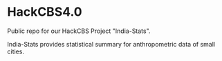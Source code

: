 # HackCBS4.0
Public repo for our HackCBS Project "India-Stats".

India-Stats provides statistical summary for anthropometric data of small cities.
